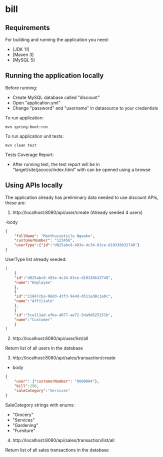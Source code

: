 # bill

## Requirements

For building and running the application you need:
- [JDK 11]
- [Maven 3]
- [MySQL 5]

## Running the application locally
Before running:

* Create MySQL database called "discount"
* Open "application.yml"
* Change "password" and "username" in datasource to your credentials

To run application:

```shell
mvn spring-boot:run
```
To run application unit tests:

```shell
mvn clean test
```

Tests Coverage Report:
* After running test, the test report will be in “target/site/jacoco/index.html” with can be opened using a browse

## Using APIs locally
The application already has preliminary data needed to use discount APIs, these are:

1) http://localhost:8080/api/user/create (Already seeded 4 users)

-body
```json
{
    "fullName": "Monthusiotsile Ngwako",
    "customerNumber": "123456",
    "userType":{"id":"d825abc8-493e-4c34-83ce-d10330b32748"}
}
```
UserType list already seeded:
```json
[
    {
    "id":"d825abc8-493e-4c34-83ce-d10330b32748",
    "name":"Employee"
    },
    {
    "id":"21847cba-96dd-43f3-9e4d-0511ad8c1a0c",
    "name":"Affiliate"
    },
    {
    "id":"5ce111ad-afba-4077-ae72-5da9d625251b",
    "name":"Customer"
    }
]
```

2) http://localhost:8080/api/user/list/all

Return list of all users in the database

3) http://localhost:8080/api/sales/transaction/create
- body
```json
{
    "user": {"customerNumber": "0000004"},
    "bill":290,
    "saleCategory":"Services"
}
```
SaleCategory strings with enums:
* "Grocery"
* "Services"
* "Gardening"
* "Furniture"


4) http://localhost:8080/api/sales/transaction/list/all

Return list of all sales transactions in the database
